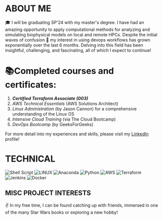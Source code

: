 # ABOUT ME

🎓 I will be graduating SP'24 with my master's degree. I have had an amazing opportunity to apply computational methods for analyzing and simulating biophysical models on local and remote HPCs. Despite the initial waves of confusion 🧐 my interest in using devops workflows has grown exponentially over the last 6 months. Delving into this field has been insightful, challenging, and fascinating, all of which I expect to continue!<br>

# 📚Completed courses and certificates:
1. ***Certified Terraform Associate (003)***
2. *AWS Technical Essentials* (AWS Solutions Architect)
3. *Linux Administration* (by Jason Cannon) for a comprehensive understanding of the Linux OS
4. *Intensive Cloud Training* (via The Cloud Bootcamp)
5. *DevOps Bootcamp* (by GeeksForGeeks)

For more detail into my experiences and skills, please visit my [LinkedIn](https://www.linkedin.com/in/joseph-williamson-373359107/) profile!<br>

# TECHNICAL

![Shell Script](https://img.shields.io/badge/shell_script-%23121011.svg?style=for-the-badge&logo=gnu-bash&logoColor=white) ![LINUX](https://img.shields.io/badge/Linux-FCC624?style=for-the-badge&logo=linux&logoColor=black) ![Anaconda](https://img.shields.io/badge/Anaconda-%2344A833.svg?style=for-the-badge&logo=anaconda&logoColor=white) ![Python](https://img.shields.io/badge/python-3670A0?style=for-the-badge&logo=python&logoColor=ffdd54) ![AWS](https://img.shields.io/badge/AWS-%23FF9900.svg?style=for-the-badge&logo=amazon-aws&logoColor=white) ![Terraform](https://img.shields.io/badge/terraform-%235835CC.svg?style=for-the-badge&logo=terraform&logoColor=white) ![Jenkins](https://img.shields.io/badge/jenkins-%232C5263.svg?style=for-the-badge&logo=jenkins&logoColor=white) ![Docker](https://img.shields.io/badge/docker-%230db7ed.svg?style=for-the-badge&logo=docker&logoColor=white)<br>

## MISC PROJECT INTERESTS

✌️ In my free time, I can be found catching up with friends, immersed in one of the many Star Wars books or exploring a new hobby!
 
